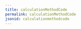 ```yaml
---
title: calculationMethodCode
permalink: calculationMethodCode
jsonid: calculationmethodcode
---
```

